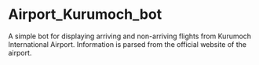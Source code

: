 <h1>Airport_Kurumoch_bot</h1>
<p>A simple bot for displaying arriving and non-arriving flights from Kurumoch International Airport. Information is parsed from the official website of the airport.</p>
